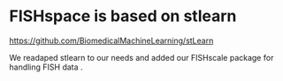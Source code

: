 # FISHspace is based on stlearn

https://github.com/BiomedicalMachineLearning/stLearn

We readaped stlearn to our needs and added our FISHscale package for handling
FISH data .
